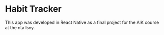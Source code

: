 # Habit Tracker
This app was developed in React Native as a final project for the AIK course at the nta Isny.
